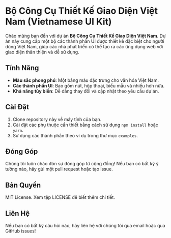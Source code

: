 # Bộ Công Cụ Thiết Kế Giao Diện Việt Nam (Vietnamese UI Kit)

Chào mừng bạn đến với dự án **Bộ Công Cụ Thiết Kế Giao Diện Việt Nam**. Dự án này cung cấp một bộ các thành phần UI được thiết kế đặc biệt cho người dùng Việt Nam, giúp các nhà phát triển có thể tạo ra các ứng dụng web với giao diện thân thiện và dễ sử dụng.

## Tính Năng
- **Màu sắc phong phú**: Một bảng màu đặc trưng cho văn hóa Việt Nam.
- **Các thành phần UI**: Bao gồm nút, hộp thoại, biểu mẫu và nhiều hơn nữa.
- **Khả năng tùy biến**: Dễ dàng thay đổi và cập nhật theo yêu cầu dự án.

## Cài Đặt
1. Clone repository này về máy tính của bạn.
2. Cài đặt các phụ thuộc cần thiết bằng cách sử dụng `npm install` hoặc `yarn`.
3. Sử dụng các thành phần theo ví dụ trong thư mục `examples`.

## Đóng Góp
Chúng tôi luôn chào đón sự đóng góp từ cộng đồng! Nếu bạn có bất kỳ ý tưởng nào, hãy gửi một pull request hoặc tạo issue.

## Bản Quyền
MIT License. Xem tệp LICENSE để biết thêm chi tiết.

## Liên Hệ
Nếu bạn có bất kỳ câu hỏi nào, hãy liên hệ với chúng tôi qua email hoặc qua GitHub issues!
